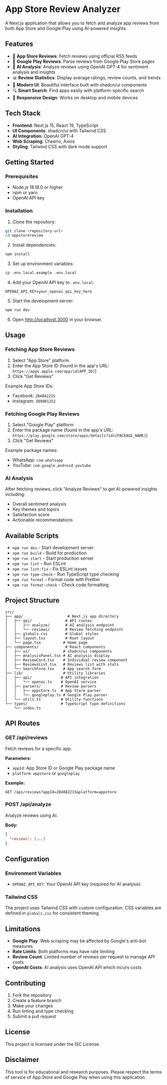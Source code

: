 # App Store Review Analyzer

A Next.js application that allows you to fetch and analyze app reviews from both App Store and Google Play using AI-powered insights.

## Features

- 🍎 **App Store Reviews**: Fetch reviews using official RSS feeds
- 🤖 **Google Play Reviews**: Parse reviews from Google Play Store pages
- 🧠 **AI Analysis**: Analyze reviews using OpenAI GPT-4 for sentiment analysis and insights
- 📊 **Review Statistics**: Display average ratings, review counts, and trends
- 🎨 **Modern UI**: Beautiful interface built with shadcn/ui components
- 🔍 **Smart Search**: Find apps easily with platform-specific search
- 📱 **Responsive Design**: Works on desktop and mobile devices

## Tech Stack

- **Frontend**: Next.js 15, React 19, TypeScript
- **UI Components**: shadcn/ui with Tailwind CSS
- **AI Integration**: OpenAI GPT-4
- **Web Scraping**: Cheerio, Axios
- **Styling**: Tailwind CSS with dark mode support

## Getting Started

### Prerequisites

- Node.js 18.18.0 or higher
- npm or yarn
- OpenAI API key

### Installation

1. Clone the repository:

```bash
git clone <repository-url>
cd appstorereview
```

2. Install dependencies:

```bash
npm install
```

3. Set up environment variables:

```bash
cp .env.local.example .env.local
```

4. Add your OpenAI API key to `.env.local`:

```
OPENAI_API_KEY=your_openai_api_key_here
```

5. Start the development server:

```bash
npm run dev
```

6. Open [http://localhost:3000](http://localhost:3000) in your browser.

## Usage

### Fetching App Store Reviews

1. Select "App Store" platform
2. Enter the App Store ID (found in the app's URL: `https://apps.apple.com/app/id[APP_ID]`)
3. Click "Get Reviews"

Example App Store IDs:

- Facebook: `284882215`
- Instagram: `389801252`

### Fetching Google Play Reviews

1. Select "Google Play" platform
2. Enter the package name (found in the app's URL: `https://play.google.com/store/apps/details?id=[PACKAGE_NAME]`)
3. Click "Get Reviews"

Example package names:

- WhatsApp: `com.whatsapp`
- YouTube: `com.google.android.youtube`

### AI Analysis

After fetching reviews, click "Analyze Reviews" to get AI-powered insights including:

- Overall sentiment analysis
- Key themes and topics
- Satisfaction score
- Actionable recommendations

## Available Scripts

- `npm run dev` - Start development server
- `npm run build` - Build for production
- `npm run start` - Start production server
- `npm run lint` - Run ESLint
- `npm run lint:fix` - Fix ESLint issues
- `npm run type-check` - Run TypeScript type checking
- `npm run format` - Format code with Prettier
- `npm run format:check` - Check code formatting

## Project Structure

```
src/
├── app/                    # Next.js app directory
│   ├── api/               # API routes
│   │   ├── analyze/       # AI analysis endpoint
│   │   └── reviews/       # Review fetching endpoint
│   ├── globals.css        # Global styles
│   ├── layout.tsx         # Root layout
│   └── page.tsx          # Home page
├── components/            # React components
│   ├── ui/               # shadcn/ui components
│   ├── AnalysisPanel.tsx # AI analysis display
│   ├── ReviewCard.tsx    # Individual review component
│   ├── ReviewsList.tsx   # Reviews list with stats
│   └── SearchForm.tsx    # App search form
├── lib/                  # Utility libraries
│   ├── api/             # API integration
│   │   └── openai.ts    # OpenAI service
│   ├── parsers/         # Review parsers
│   │   ├── appstore.ts  # App Store parser
│   │   └── googleplay.ts # Google Play parser
│   └── utils.ts         # Utility functions
└── types/               # TypeScript type definitions
    └── index.ts
```

## API Routes

### GET /api/reviews

Fetch reviews for a specific app.

**Parameters:**

- `appId`: App Store ID or Google Play package name
- `platform`: `appstore` or `googleplay`

**Example:**

```
GET /api/reviews?appId=284882215&platform=appstore
```

### POST /api/analyze

Analyze reviews using AI.

**Body:**

```json
{
  "reviews": [...]
}
```

## Configuration

### Environment Variables

- `OPENAI_API_KEY`: Your OpenAI API key (required for AI analysis)

### Tailwind CSS

The project uses Tailwind CSS with custom configuration. CSS variables are defined in `globals.css` for consistent theming.

## Limitations

- **Google Play**: Web scraping may be affected by Google's anti-bot measures
- **Rate Limits**: Both platforms may have rate limiting
- **Review Count**: Limited number of reviews per request to manage API costs
- **OpenAI Costs**: AI analysis uses OpenAI API which incurs costs

## Contributing

1. Fork the repository
2. Create a feature branch
3. Make your changes
4. Run linting and type checking
5. Submit a pull request

## License

This project is licensed under the ISC License.

## Disclaimer

This tool is for educational and research purposes. Please respect the terms of service of App Store and Google Play when using this application.
